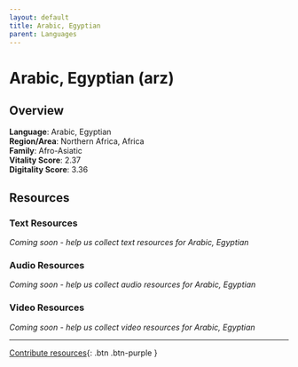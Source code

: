```yaml
---
layout: default
title: Arabic, Egyptian
parent: Languages
---
```


# Arabic, Egyptian (arz)

## Overview

**Language**: Arabic, Egyptian  
**Region/Area**: Northern Africa, Africa  
**Family**: Afro-Asiatic  
**Vitality Score**: 2.37  
**Digitality Score**: 3.36  

## Resources

### Text Resources
*Coming soon - help us collect text resources for Arabic, Egyptian*

### Audio Resources
*Coming soon - help us collect audio resources for Arabic, Egyptian*

### Video Resources
*Coming soon - help us collect video resources for Arabic, Egyptian*

---

[Contribute resources](https://fairtrain.github.io/){: .btn .btn-purple }
